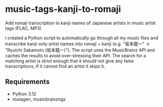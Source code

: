 # music-tags-kanji-to-romaji
Add romaji transcription to kanji names of Japanese artists in music artist tags (FLAC, MP3)

I created a Python script to automatically go through all my music files and transcribe kanji-only artist names into romaji + kanji (e.g. "坂本龍一" -> "Ryuichi Sakamoto (坂本龍一)"). The script uses the MusicBrainz API and caches the results to avoid over-stressing their API. The search for a matching artist is strict enough that it should not give any false transcriptions, if it cannot find an artist it skips it.

## Requirements

- Python 3.12
- mutagen, musicbrainzngs
